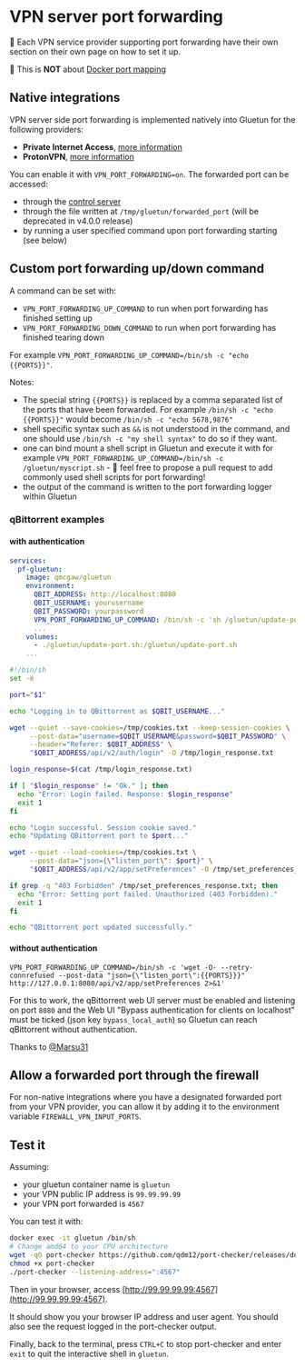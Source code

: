 # VPN server port forwarding

💁 Each VPN service provider supporting port forwarding have their own section on their own page on how to set it up.

🔴 This is **NOT** about [Docker port mapping](../port-mapping.md)

## Native integrations

VPN server side port forwarding is implemented natively into Gluetun for the following providers:

- **Private Internet Access**, [more information](../providers/private-internet-access.md)
- **ProtonVPN**, [more information](../providers/protonvpn.md)

You can enable it with `VPN_PORT_FORWARDING=on`.
The forwarded port can be accessed:

- through the [control server](control-server.md#openvpn-and-wireguard)
- through the file written at `/tmp/gluetun/forwarded_port` (will be deprecated in v4.0.0 release)
- by running a user specified command upon port forwarding starting (see below)

## Custom port forwarding up/down command

A command can be set with:

- `VPN_PORT_FORWARDING_UP_COMMAND` to run when port forwarding has finished setting up
- `VPN_PORT_FORWARDING_DOWN_COMMAND` to run when port forwarding has finished tearing down

For example `VPN_PORT_FORWARDING_UP_COMMAND=/bin/sh -c "echo {{PORTS}}"`.

Notes:

- The special string `{{PORTS}}` is replaced by a comma separated list of the ports that have been forwarded. For example `/bin/sh -c "echo {{PORTS}}"` would become `/bin/sh -c "echo 5678,9876"`
- shell specific syntax such as `&&` is not understood in the command, and one should use `/bin/sh -c "my shell syntax"` to do so if they want.
- one can bind mount a shell script in Gluetun and execute it with for example `VPN_PORT_FORWARDING_UP_COMMAND=/bin/sh -c /gluetun/myscript.sh` - 💁  feel free to propose a pull request to add commonly used shell scripts for port forwarding!
- the output of the command is written to the port forwarding logger within Gluetun

### qBittorrent examples

#### with authentication

```yaml
services:
  pf-gluetun:
    image: qmcgaw/gluetun
    environment:
      QBIT_ADDRESS: http://localhost:8080
      QBIT_USERNAME: yourusername
      QBIT_PASSWORD: yourpassword
      VPN_PORT_FORWARDING_UP_COMMAND: /bin/sh -c 'sh /gluetun/update-port.sh "{{PORTS}}"'
      ...
    volumes:
      - ./gluetun/update-port.sh:/gluetun/update-port.sh
    ...
```

```sh
#!/bin/sh
set -e

port="$1"

echo "Logging in to QBittorrent as $QBIT_USERNAME..."

wget --quiet --save-cookies=/tmp/cookies.txt --keep-session-cookies \
     --post-data="username=$QBIT_USERNAME&password=$QBIT_PASSWORD" \
     --header="Referer: $QBIT_ADDRESS" \
     "$QBIT_ADDRESS/api/v2/auth/login" -O /tmp/login_response.txt

login_response=$(cat /tmp/login_response.txt)

if [ "$login_response" != "Ok." ]; then
  echo "Error: Login failed. Response: $login_response"
  exit 1
fi

echo "Login successful. Session cookie saved."
echo "Updating QBittorrent port to $port..."

wget --quiet --load-cookies=/tmp/cookies.txt \
     --post-data="json={\"listen_port\": $port}" \
     "$QBIT_ADDRESS/api/v2/app/setPreferences" -O /tmp/set_preferences_response.txt

if grep -q "403 Forbidden" /tmp/set_preferences_response.txt; then
  echo "Error: Setting port failed. Unauthorized (403 Forbidden)."
  exit 1
fi

echo "QBittorrent port updated successfully."
```

#### without authentication

`VPN_PORT_FORWARDING_UP_COMMAND=/bin/sh -c 'wget -O- --retry-connrefused --post-data "json={\"listen_port\":{{PORTS}}}" http://127.0.0.1:8080/api/v2/app/setPreferences 2>&1'`

For this to work, the qBittorrent web UI server must be enabled and listening on port `8080` and the Web UI "Bypass authentication for clients on localhost" must be ticked (json key `bypass_local_auth`) so Gluetun can reach qBittorrent without authentication.

Thanks to [@Marsu31](https://github.com/Marsu31)

## Allow a forwarded port through the firewall

For non-native integrations where you have a designated forwarded port from your VPN provider, you can allow it by adding it to the environment variable `FIREWALL_VPN_INPUT_PORTS`.

## Test it

Assuming:

- your gluetun container name is `gluetun`
- your VPN public IP address is `99.99.99.99`
- your VPN port forwarded is `4567`

You can test it with:

```sh
docker exec -it gluetun /bin/sh
# Change amd64 to your CPU architecture
wget -qO port-checker https://github.com/qdm12/port-checker/releases/download/v0.4.0/port-checker_0.4.0_linux_amd64
chmod +x port-checker
./port-checker --listening-address=":4567"
```

Then in your browser, access [http://99.99.99.99:4567](http://99.99.99.99:4567).

It should show you your browser IP address and user agent.
You should also see the request logged in the port-checker output.

Finally, back to the terminal, press `CTRL+C` to stop port-checker and enter `exit` to quit the interactive shell in `gluetun`.
